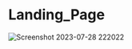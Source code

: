 # Landing_Page
![Screenshot 2023-07-28 222022](https://github.com/Shyl0214/Landing_Page/assets/127982435/f113c9da-e392-49c1-9036-611bf13a6b3d)




